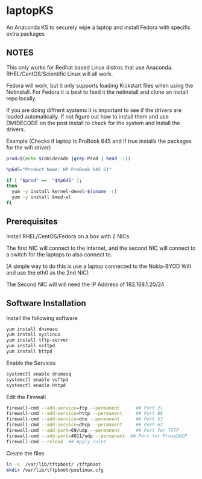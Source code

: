 # laptopKS

An Anaconda KS to securely wipe a laptop and install Fedora with specific extra packages

## NOTES

This only works for Redhat based Linux distros that use Anaconda. RHEL/CentOS/Scientific Linux will all work. 

Fedora will work, but it only supports loading Kickstart files when using the Netinstall. 
For Fedora it is best to feed it the netinstall and clone an install repo locally.

If you are doing diffrent systems it is important to see if the drivers are loaded automatically. If not figure out how to install them and use DMIDECODE on the post install to check for the system and install the drivers.

Example (Checks if laptop is ProBook 645 and if true installs the packages for the wifi driver)
```bash
prod=$(echo $(dmidecode |grep Prod | head -1))

hp645="Product Name: HP ProBook 645 G1"

if [ "$prod" ==  "$hp645" ];
then
  yum -y install kernel-devel-$(uname -r)
  yum -y install kmod-wl
fi
```
## Prerequisites

Install RHEL/CentOS/Fedora on a box with 2 NICs.

The first NIC will connect to the internet, and the second NIC will connect to a switch for the laptops to also connect to.

[A simple way to do this is use a laptop connected to the Nokia-BYOD Wifi and use the eth0 as the 2nd NIC]

The Second NIC will will need the IP Address of 192.168.1.20/24

## Software Installation

Install the following software

```bash
yum install dnsmasq
yum install syslinux
yum install tftp-server
yum install vsftpd
yum install httpd
```

Enable the Services
```bash
systemctl enable dnsmasq
systemctl enable vsftpd
systemctl enable httpd
```

Edit the Firewall
```bash
firewall-cmd --add-service=ftp --permanent  	## Port 21
firewall-cmd --add-service=http --permanent  	## Port 80
firewall-cmd --add-service=dns --permanent  	## Port 53
firewall-cmd --add-service=dhcp --permanent  	## Port 67
firewall-cmd --add-port=69/udp --permanent  	## Port for TFTP
firewall-cmd --add-port=4011/udp --permanent  ## Port for ProxyDHCP
firewall-cmd --reload  ## Apply rules
```

Create the files
```bash
ln -s  /var/lib/tftpboot/ /tftpboot
mkdir /var/lib/tftpboot/pxelinux.cfg
```

